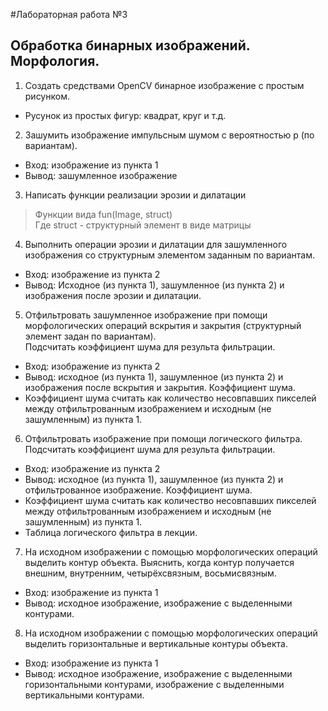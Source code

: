 #Лабораторная работа №3
## Обработка бинарных изображений. Морфология.

1. Создать средствами OpenCV бинарное изображение с простым рисунком.
  *   Русунок из простых фигур: квадрат, круг и т.д.
2. Зашумить изображение импульсным шумом с вероятностью p (по вариантам).
  *   Вход: изображение из пункта 1
  *   Вывод: зашумленное изображение
3. Написать функции реализации эрозии и дилатации

> Функции вида fun(Image, struct)  
Где struct  - структурный элемент в виде матрицы

4. Выполнить операции эрозии и дилатации для зашумленного изображения со структурным элементом заданным по вариантам.
  *   Вход: изображение из пункта 2
  *   Вывод: Исходное (из пункта 1), зашумленное (из пункта 2) и  изображения после эрозии и дилатации.
5. Отфильтровать зашумленное изображение при помощи морфологических операций вскрытия и закрытия (структурный элемент задан по вариантам).  
Подсчитать коэффициент шума для результа фильтрации.
  *   Вход: изображение из пункта 2
  *   Вывод:  исходное (из пункта 1), зашумленное (из пункта 2) и  изображения после вскрытия и закрытия. Коэффициент шума.
  *   Коэффициент шума считать как количество несовпавших пикселей между отфильтрованным изображением и исходным (не зашумленным) из пункта 1.

6. Отфильтровать изображение при помощи логического фильтра. Подсчитать коэффициент шума для результа фильтрации.
  *   Вход: изображение из пункта 2
  *   Вывод: исходное (из пункта 1), зашумленное (из пункта 2) и отфильтрованное изображение. Коэффициент шума.
  *   Коэффициент шума считать как количество несовпавших пикселей между отфильтрованным изображением и исходным (не зашумленным) из пункта 1.
  *   Таблица логического фильтра в лекции.

7. На исходном изображении  с помощью морфологических операций выделить контур объекта. Выяснить, когда контур получается внешним, внутренним, четырёхсвязным, восьмисвязным.
  *   Вход: изображение из пункта 1
  *   Вывод: исходное изображение, изображение с выделенными контурами.

8. На исходном изображении  с помощью морфологических операций выделить горизонтальные и вертикальные контуры объекта.
  *   Вход: изображение из пункта 1
  *   Вывод: исходное изображение, изображение с выделенными горизонтальными контурами, изображение с выделенными вертикальными контурами.

